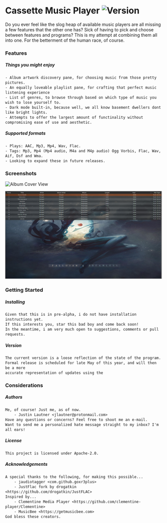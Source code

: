 # Cassette Music Player ![Version](https://img.shields.io/badge/Version-v0.5--pre--alpha-red "pre-alpha")

Do you ever feel like the slog heap of available music players are all missing a few features that the other one has? Sick of having to pick and choose between features and programs? This is my attempt at combining them all into one. For the betterment of the human race, of course.

### Features

##### Things you might enjoy
```
- Album artwork discovery pane, for choosing music from those pretty pictures.
- An equally loveable playlist pane, for crafting that perfect music listening experience
- List of genres, to browse through based on which type of music you wish to lose yourself to.
- Dark mode built-in, because well, we all know basement dwellers dont like bright lights.
- Attempts to offer the largest amount of functinality without compromising ease of use and aesthetic.
```
##### Supported formats
```
- Plays: AAC, Mp3, Mp4, Wav, Flac.
- Tags: Mp3, Mp4 (Mp4 audio, M4a and M4p audio) Ogg Vorbis, Flac, Wav, Aif, Dsf and Wma.
- Looking to expand these in future releases.
```
### Screenshots
![Album Cover View](screenshots/Cassette_Album_View_Dropdown_2.png "A small taste of what is to come")

![Playlist View](screenshots/Cassette_Playlist_View.png "Making additions to that small taste")
### Getting Started
##### Installing
```
Given that this is in pre-alpha, i do not have installation instructions yet. 
If this interests you, star this bad boy and come back soon!
In the meantime, i am very much open to suggestions, comments or pull requests.
```
##### Version
```
The current version is a loose reflection of the state of the program. 
Formal release is scheduled for late May of this year, and will then be a more
accurate representation of updates using the 
```
### Considerations
##### Authors
```
Me, of course! Just me, as of now.
    - Justin Lautner <jlautner@protonmail.com>
Have any questions or concerns? Feel free to shoot me an e-mail.
Want to send me a personalized hate message straight to my inbox? I'm all ears!
```
##### License
```
This project is licensed under Apache-2.0.
```
##### Acknowledgements
```
A special thanks to the following, for making this possible...
    - jaudiotagger <com.github.goxr3plus>
    - JustFlac fork by drogatkin <https://github.com/drogatkin/JustFLAC>
Inspired by...
    - Clementine Media Player <https://github.com/clementine-player/Clementine>
    - MusicBee <https://getmusicbee.com>
God bless these creators.
```